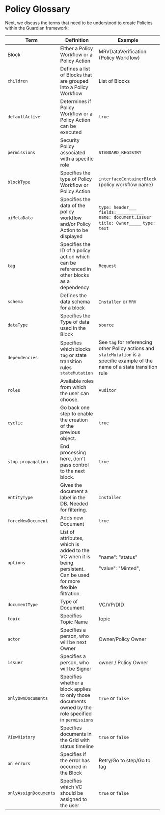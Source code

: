 # Policy Glossary

Next, we discuss the terms that need to be understood to create Policies within the Guardian framework:

| Term                  | Definition                                                                                                          | Example                                                                                                                         |
| --------------------- | ------------------------------------------------------------------------------------------------------------------- | ------------------------------------------------------------------------------------------------------------------------------- |
| Block                 | Either a Policy Workflow or a Policy Action                                                                         | MRVDataVerification (Policy Workflow)                                                                                           |
| `children`            | Defines a list of Blocks that are grouped into a Policy Workflow                                                    | List of Blocks                                                                                                                  |
| `defaultActive`       | Determines if Policy Workflow or a Policy Action can be executed                                                    | `true`                                                                                                                          |
| `permissions`         | Security Policy associated with a specific role                                                                     | `STANDARD_REGISTRY`                                                                                                             |
| `blockType`           | Specifies the type of Policy Workflow or Policy Action                                                              | `interfaceContainerBlock` (policy workflow name)                                                                                |
| `uiMetaData`          | Specifies the data of the policy workflow and/or Policy Action to be displayed                                      | `type: header___` `fields:___________` `name: document.issuer` `title: Owner_____` `type: text`                                 |
| `tag`                 | Specifies the ID of a policy action which can be referenced in other blocks as a dependency                         | `Request`                                                                                                                       |
| `schema`              | Defines the data schema for a block                                                                                 | `Installer` or `MRV`                                                                                                            |
| `dataType`            | Specifies the Type of data used in the Block                                                                        | `source`                                                                                                                        |
| `dependencies`        | Specifies which blocks `tag` or state transition rules `stateMutation`                                              | See `tag` for referencing other Policy actions and `stateMutation` is a specific example of the name of a state transition rule |
| `roles`               | Available roles from which the user can choose.                                                                     | `Auditor`                                                                                                                       |
| `cyclic`              | Go back one step to enable the creation of the previous object.                                                     | `true`                                                                                                                          |
| `stop propagation`    | End processing here, don't pass control to the next block.                                                          | `true`                                                                                                                          |
| `entityType`          | Gives the document a label in the DB. Needed for filtering.                                                         | `Installer`                                                                                                                     |
| `forceNewDocument`    | Adds new Document                                                                                                   | `true`                                                                                                                          |
| `options`             | List of attributes, which is added to the VC when it is being persistent. Can be used for more flexible filtration. | <p>"name": "status"</p><p>"value": "Minted",</p>                                                                                |
| `documentType`        | Type of Document                                                                                                    | VC/VP/DID                                                                                                                       |
| `topic`               | Specifies Topic Name                                                                                                | topic                                                                                                                           |
| `actor`               | Specifies a person, who will be next Owner                                                                          | Owner/Policy Owner                                                                                                              |
| `issuer`              | Specifies a person, who will be Signer                                                                              | owner / Policy Owner                                                                                                            |
| `onlyOwnDocuments`    | Specifies whether a block applies to only those documents owned by the role specified in `permissions`              | `true` or `false`                                                                                                               |
| `ViewHistory`         | Specifies documents in the Grid with status timeline                                                                | `true` or `false`                                                                                                               |
| `on errors`           | Specifies if the error has occurred in the Block                                                                    | Retry/Go to step/Go to tag                                                                                                      |
| `onlyAssignDocuments` | Specifies which VC should be assigned to the user                                                                   | `true` or `false`                                                                                                               |
